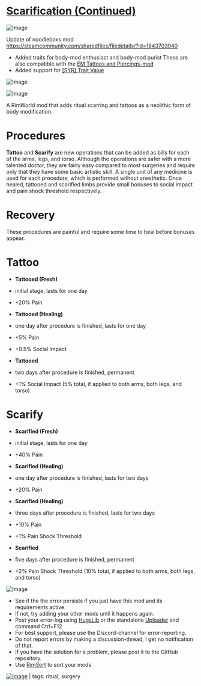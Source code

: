 # [Scarification (Continued)](https://steamcommunity.com/sharedfiles/filedetails/?id=2031643134)

![Image](https://i.imgur.com/buuPQel.png)

Update of noodleboxs mod
https://steamcommunity.com/sharedfiles/filedetails/?id=1843703940

- Added traits for body-mod enthusiast and body-mod purist
  These are also compatible with the [EM Tattoos and Piercings-mod](https://steamcommunity.com/sharedfiles/filedetails/?id=2030227116)
- Added support for [[SYR] Trait Value](https://steamcommunity.com/sharedfiles/filedetails/?id=2451324814)
  

![Image](https://i.imgur.com/pufA0kM.png)
	
![Image](https://i.imgur.com/Z4GOv8H.png)

A RimWorld mod that adds ritual scarring and tattoos as a neolithic form of body modification.

# **Procedures**

**Tattoo** and **Scarify** are new operations that can be added as bills for each of the arms, legs, and torso. Although the operations are safer with a more talented doctor, they are fairly easy compared to most surgeries and require only that they have some basic artistic skill. A single unit of any medicine is used for each procedure, which is performed without anesthetic. Once healed, tattooed and scarified limbs provide small bonuses to social impact and pain shock threshold respectively.

# **Recovery**

These procedures are painful and require some time to heal before bonuses appear.

# Tattoo



-  **Tattooed (Fresh)**
  

  -  initial stage, lasts for one day
  -  +20% Pain
  

-  **Tattooed (Healing)**
  

  -  one day after procedure is finished, lasts for one day
  -  +5% Pain
  -  +0.5% Social Impact
  

-  **Tattooed**
  

  -  two days after procedure is finished, permanent
  -  +1% Social Impact (5% total, if applied to both arms, both legs, and torso)
  




# Scarify



-  **Scarified (Fresh)**
  

  -  initial stage, lasts for one day
  -  +40% Pain
  

-  **Scarified (Healing)**
  

  -  one day after procedure is finished, lasts for two days
  -  +20% Pain
  

-  **Scarified (Healing)**
  

  -  three days after procedure is finished, lasts for two days
  -  +10% Pain
  -  +1% Pain Shock Threshold
  

-  **Scarified**
  

  -  five days after procedure is finished, permanent
  -  +2% Pain Shock Threshold (10% total, if applied to both arms, both legs, and torso)
  





![Image](https://i.imgur.com/PwoNOj4.png)



-  See if the the error persists if you just have this mod and its requirements active.
-  If not, try adding your other mods until it happens again.
-  Post your error-log using [HugsLib](https://steamcommunity.com/workshop/filedetails/?id=818773962) or the standalone [Uploader](https://steamcommunity.com/sharedfiles/filedetails/?id=2873415404) and command Ctrl+F12
-  For best support, please use the Discord-channel for error-reporting.
-  Do not report errors by making a discussion-thread, I get no notification of that.
-  If you have the solution for a problem, please post it to the GitHub repository.
-  Use [RimSort](https://github.com/RimSort/RimSort/releases/latest) to sort your mods

 

[![Image](https://img.shields.io/github/v/release/emipa606/Scarification?label=latest%20version&style=plastic&color=9f1111&labelColor=black)](https://steamcommunity.com/sharedfiles/filedetails/changelog/2031643134) | tags:  ritual,  surgery
